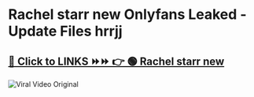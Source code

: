 
 # Rachel starr new Onlyfans Leaked - Update Files hrrjj

## <h2><a href="https://clipsfans.com/Rachel_starr_new&ref=git">🔗 Click to LINKS ⏩⏩ 👉 🟢 Rachel starr new </a></h2>

<a href="https://clipsfans.com/Rachel_starr_new&ref=git" rel="nofollow" data-target="animated-image.originalLink"><img src="https://i.ibb.co.com/xMMVF88/686577567.gif" alt="Viral Video Original" style="max-width: 100%; display: inline-block;" data-target="animated-image.originalImage"></a>

